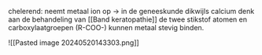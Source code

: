 chelerend: neemt metaal ion op -> in de geneeskunde dikwijls calcium
denk aan de behandeling van [[Band keratopathie]] 
de twee stikstof atomen en carboxylaatgroepen (R-COO-) kunnen metaal stevig binden.

![[Pasted image 20240520143303.png]]
